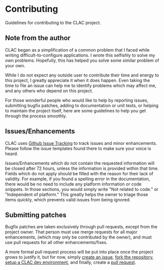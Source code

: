 # Contributing

Guidelines for contributing to the CLAC project.

## Note from the author

CLAC began as a simplification of a common problem that I faced while writing
difficult-to-configure applications.  I wrote this selfishly to solve my own
problems.  Hopefully, this has helped you solve some similar problem of your
own.

While I do not expect any outside user to contribute their time and energy to
this project, I greatly appreciate it when it does happen.  Even taking the
time to file an issue can help me to identify problems which may affect me,
and any others who depend on this project.

For those wonderful people who would like to help by reporting issues,
submitting bugfix patches, adding to documentation or unit tests, or helping
to maintain the project itself, here are some guidelines to help you get
through the process smoothly.

## Issues/Enhancements

CLAC uses [Github Issue Tracking](https://github.com/scruffystuffs/clac/issues)
to track issues and minor enhancements.  Please follow the issue templates
found there to make sure your voice is heard.

Issues/Enhancements which do not contain the requested information will be
closed after 72 hours, unless the information is provided within that time.
Fields which do not apply should be filled with the reason for their lack of
validity.  For example, if you found a spelling error in the documentation,
there would be no need to include any platform information or code snippets.
In those sections, you would simply write "Not related to code." or
"Independent of platform." This greatly helps the owner to triage those items
quickly, which prevents valid issues from being ignored.

## Submitting patches

Bugfix patches are taken exclusively through pull requests, except from the
project owner.  That person must use merge requests for all major enhancements,
(which may only be contributed by the owner), and must use pull requests for
all other enhancements/fixes.

A more formal pull request process will be put into place once the project
grows to justify it, but for now, simply
[create an issue](https://github.com/scruffystuffs/clac/issues),
[fork the repository](https://help.github.com/articles/fork-a-repo/),
[setup a CLAC dev environment](),
and finally, create a
[pull request](https://help.github.com/articles/creating-a-pull-request/).